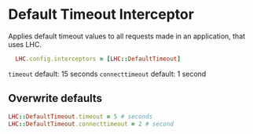 # Default Timeout Interceptor

Applies default timeout values to all requests made in an application, that uses LHC.

```ruby
  LHC.config.interceptors = [LHC::DefaultTimeout]
```

`timeout` default: 15 seconds
`connecttimeout` default: 1 second

## Overwrite defaults

```ruby
LHC::DefaultTimeout.timeout = 5 # seconds
LHC::DefaultTimeout.connecttimeout = 2 # second
```
